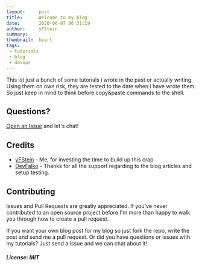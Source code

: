 ```yaml
---
layout:     post
title:      Welcome to my blog
date:       2020-06-07 06:31:19
author:     yFStein
summary:    
thumbnail:  heart
tags:
 - tutorials
 - blog
 - devops
---
```


This ist just a bunch of some tutorials i wrote in the past or actually writing. Using them on own risk, they are tested to the date when i have wrote them. So just keep in mind to think before copy&paste commands to the shell.

## Questions?

[Open an Issue](https://github.com/yfstein/yfstein.github.io/issues/new) and let's chat!

## Credits

- [yFStein](https://github.com/yfstein) - Me, for investing the time to build up this crap
- [DevFalko](https://github.com/devfalko) - Thanks for all the support regarding to the blog articles and setup testing.


## Contributing

Issues and Pull Requests are greatly appreciated. If you've never contributed to an open source project before I'm more than happy to walk you through how to create a pull request.

If you want your own blog post for my blog so just fork the repo, write the post and send me a pull request. Or did you have questions or issues with my tutorials? Just send a issue and we can chat about it!


##### License: MIT

<!---
Contributors's Certificate of Origin
By making a contribution to this project, I certify that:
(a) The contribution was created in whole or in part by me and I have
    the right to submit it under the license indicated in the file; or
(b) The contribution is based upon previous work that, to the best of my
    knowledge, is covered under an appropriate license and I have the
    right under that license to submit that work with modifications,
    whether created in whole or in part by me, under the same license
    (unless I am permitted to submit under a different license), as
    indicated in the file; or
(c) The contribution was provided directly to me by some other person
    who certified (a), (b) or (c) and I have not modified it.
(d) I understand and agree that this project and the contribution are
    public and that a record of the contribution (including all personal
    information I submit with it, including my sign-off) is maintained
    indefinitely and may be redistributed consistent with this project
    or the license(s) involved.
Signed-off-by: [yFStein info@meikelbloch.de]
-->
